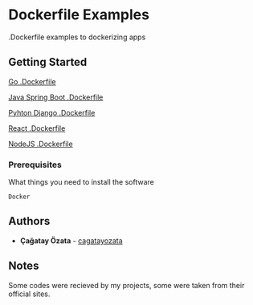 # Dockerfile Examples

.Dockerfile examples to dockerizing apps

## Getting Started

[Go .Dockerfile](https://github.com/cagatayozata/dockerfile_examples/tree/master/Go "Go .Dockerfile") 

[Java Spring Boot .Dockerfile ](https://github.com/cagatayozata/dockerfile_examples/tree/master/JavaSpringBoot "Java Spring Boot .Dockerfile ")

[Pyhton Django .Dockerfile](https://github.com/cagatayozata/dockerfile_examples/tree/master/PyhtonDjango "Pyhton Django .Dockerfile")

[React .Dockerfile](https://github.com/cagatayozata/dockerfile_examples/tree/master/React "React .Dockerfile") 

[NodeJS .Dockerfile](https://github.com/cagatayozata/dockerfile_examples/tree/master/nodeJS "NodeJS .Dockerfile") 

### Prerequisites

What things you need to install the software

```
Docker
```

## Authors

* **Çağatay Özata** - [cagatayozata](https://github.com/cagatayozata)

## Notes

Some codes were recieved by my projects, some were taken from their official sites.

